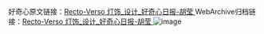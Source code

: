 好奇心原文链接：[Recto-Verso 灯饰_设计_好奇心日报-胡莹 ](https://www.qdaily.com/articles/11405.html)
WebArchive归档链接：[Recto-Verso 灯饰_设计_好奇心日报-胡莹 ](http://web.archive.org/web/20190623164441/https://www.qdaily.com/articles/11405.html)
![image](http://ww3.sinaimg.cn/large/007d5XDply1g3wgrakcdvj30u03dk13a)
